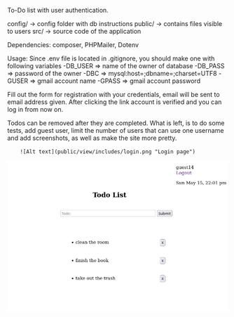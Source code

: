 To-Do list with user authentication.

config/ -> config folder with db instructions
public/ -> contains files visible to users
src/ -> source code of the application

Dependencies: composer, PHPMailer, Dotenv

Usage:
Since .env file is located in .gitignore, you should make one with following variables
        -DB_USER => name of the owner of database
         -DB_PASS => password of the owner
        -DBC => mysql:host=<your hostname>;dbname=<your db name>;charset=UTF8
          -GUSER => gmail account name
          -GPASS => gmail account password

Fill out the form for registration with your credentials, email will be sent to email address given.
After clicking the link account is verified and you can log in from now on.


Todos can be removed after they are completed.
What is left, is to do some tests, add guest user, limit the number of users that can use one username and add screenshots, as well as make the site more pretty.
  
        ![Alt text](public/view/includes/login.png "Login page")
  
 
  ![Alt text](public/view/includes/todo_page.png "Login page")
